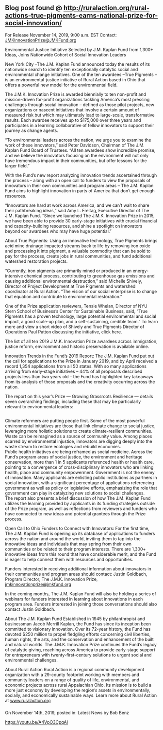 ## Blog post found @  http://ruralaction.org/rural-actions-true-pigments-earns-national-prize-for-social-innovation/

For Release November 14, 2019, 9:00 a.m. EST
Contact: JMKInnovationPrize@JMKFund.org

Environmental Justice Initiative Selected by J.M. Kaplan Fund from 1,300+ Ideas, Joins Nationwide Cohort of Social Innovation Leaders

New York City –The J.M. Kaplan Fund announced today the results of its nationwide search to identify ten exceptionally catalytic social and environmental change initiatives. One of the ten awardees –True Pigments – is an environmental-justice initiative of Rural Action based in Ohio that offers a powerful new model for the environmental field.

The J.M.K. Innovation Prize is awarded biennially to ten non-profit and mission-driven for-profit organizations tackling America’s most pressing challenges through social innovation – defined as those pilot projects, new organizations or nascent initiatives that involve a certain amount of measured risk but which may ultimately lead to large-scale, transformative results.  Each awardee receives up to $175,000 over three years and participates in a learning collaborative of fellow innovators to support their journey as change agents.  

“To environmental leaders across the nation, we urge you to examine the work of these innovators,” said Peter Davidson, Chairman of The J.M. Kaplan Fund Board of Trustees. “All ten awardees show incredible promise, and we believe the innovators focusing on the environment will not only have tremendous impact in their communities, but offer lessons for the larger field.” 

With the Fund’s new report analyzing innovation trends ascertained through the process – along with an open call to funders to view the proposals of innovators in their own communities and program areas – The J.M. Kaplan Fund aims to highlight innovation in parts of America that don’t get enough resources.

“Innovators are hard at work across America, and we can’t wait to share their pathbreaking ideas,” said Amy L. Freitag, Executive Director of The J.M. Kaplan Fund.  “Since we launched The J.M.K. Innovation Prize in 2015, we have been able to provide 30 early-stage initiatives with crucial financial and capacity-building resources, and shine a spotlight on innovators beyond our awardees who may have huge potential.”


About True Pigments: 
Using an innovative technology, True Pigments brings acid mine drainage impacted streams back to life by removing iron oxide and processing it into pigment, a valuable commodity that can be sold to pay for the process, create jobs in rural communities, and fund additional watershed restoration projects. 

“Currently, iron pigments are primarily mined or produced in an energy-intensive chemical process, contributing to greenhouse gas emissions and causing additional environmental destruction,” said Michelle Shively, Director of Project Development at True Pigments and watershed coordinator at Rural Action. “The vision of our social enterprise is to change that equation and contribute to environmental restoration.”  

One of the Prize application reviewers, Tensie Whelan, Director of NYU Stern School of Business’s Center for Sustainable Business, said, “True Pigments has a proven technology, large potential environmental and social impact, a good scale-up plan, and a self-sustaining, credible team.” To learn more and view a short video of Shively and True Pigments Director of Operations Paul Patton discussing the initiative, click here. 

The list of all ten 2019 J.M.K. Innovation Prize awardees across immigration, justice reform, environment and historic preservation is available online. 

Innovation Trends in the Fund’s 2019 Report:
The J.M. Kaplan Fund put out the call for applications to the Prize in January 2019, and by April received a record 1,354 applications from all 50 states. With so many applications arriving from early-stage initiatives – 44% of all proposals described projects less than two years old – the Fund has highlighted key takeaways from its analysis of those proposals and the creativity occurring across the nation. 

The report on this year’s Prize — Growing Grassroots Resilience — details seven overarching findings, including these that may be particularly relevant to environmental leaders:
##
Climate reformers are putting people first. Some of the most powerful environmental initiatives are those that link climate change to social justice, leveraging more holistic solutions to create climate-resilient communities. 
Waste can be reimagined as a source of community value. Among places scarred by environmental injustice, innovators are digging deeply into the waste stream to restore ecologies and rebuild economies.  
Public health initiatives are being reframed as social medicine. Across the Fund’s program areas of social justice, the environment and heritage conservation, more than 1 in 5 applicants referenced health or health care, pointing to a convergence of cross-disciplinary innovators who are linking health, place and community empowerment.
Government is not the enemy of innovation. Many applicants are enlisting public institutions as partners in social innovation, with a significant percentage of applications referencing government as well as policy or legislative efforts, emphasizing the role that government can play in catalyzing new solutions to social challenges.  
The report also presents a brief discussion of how The J.M. Kaplan Fund utilizes the learning provided by applicants in its funding strategies outside of the Prize program, as well as reflections from reviewers and funders who have connected to new ideas and potential grantees through the Prize process. 

Open Call to Ohio Funders to Connect with Innovators:
For the first time, The J.M. Kaplan Fund is opening up its database of applications to funders across the nation and around the world, inviting them to tap into the innovative ideas and individuals that may spring from their own communities or be related to their program interests. There are 1,300+ innovative ideas from this round that have considerable merit, and the Fund is eager to help connect them with resources and opportunities.  

Funders interested in receiving additional information about innovators in their communities and program areas should contact: Justin Goldbach, Program Director, The J.M.K. Innovation Prize, jmkinnovationprize@jmkfund.org

In the coming months, The J.M. Kaplan Fund will also be holding a series of webinars for funders interested in learning about innovations in each program area. Funders interested in joining those conversations should also contact Justin Goldbach. 

About The J.M. Kaplan Fund
Established in 1945 by philanthropist and businessman Jacob Merrill Kaplan, the Fund has since its inception been committed to visionary innovation. Over its 72-year history, the Fund has devoted $250 million to propel fledgling efforts concerning civil liberties, human rights, the arts, and the conservation and enhancement of the built and natural worlds. The J.M.K. Innovation Prize continues the Fund’s legacy of catalytic giving, reaching across America to provide early-stage support for entrepreneurs with twenty-first-century solutions to urgent social and environmental challenges.  

About Rural Action
Rural Action is a regional community development organization with a 29-county footprint working with members and community leaders on a range of quality of life, environmental, and economic projects across rural Appalachian Ohio. Its mission is to build a more just economy by developing the region’s assets in environmentally, socially, and economically sustainable ways. Learn more about Rural Action at www.ruralaction.org

###

On November 14th, 2019, posted in: Latest News by Bob Benz


https://youtu.be/A4VpO3CpqAI

